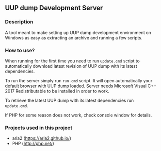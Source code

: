 UUP dump Development Server
---------------------------

### Description
A tool meant to make setting up UUP dump development environment on Windows
as easy as extracting an archive and running a few scripts.

### How to use?
When running for the first time you need to run `update.cmd` script to
automatically download latest revision of UUP dump with its latest dependencies.

To run the server simply run `run.cmd` script. It will open automatically your
default browser with UUP dump loaded. Server needs Microsoft Visual C++ 2017
Redistributable to be installed in order to work.

To retrieve the latest UUP dump with its latest dependencies run `update.cmd`.

If PHP for some reason does not work, check console window for details.

### Projects used in this project
  - aria2 (https://aria2.github.io/)
  - PHP (http://php.net/)
